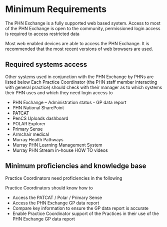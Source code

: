 # Minimum Requirements

The PHN Exchange is a fully supported web based system.
Access to most of the PHN Exchange is open to the community, permissioned login access is required to access restricted data 

Most web enabled devices are able to access the PHN Exchange. It is recommended that the most recent versions of web browsers are used.

## Required systems access 

Other systems used in conjunction with the PHN Exchange by PHNs are listed below
Each Practice Coordinator (the PHN staff member interacting with general practice) should check with their manager as to which systems their PHN uses and which they need login access to

- PHN Exchange – Administration status - GP data report
- PHN National SharePoint 
- PATCAT
- PenCS Uploads dashboard
- POLAR Explorer
- Primary Sense
- Armchair medical
- Murray Health Pathways 
- Murray PHN Learning Management System
- Murray PHN Stream in-house HOW TO videos

## Minimum proficiencies and knowledge base

Practice Coordinators need proficiencies in the following

Practice Coordinators should know how to 
- Access the PATCAT / Polar / Primary Sense
- Access the PHN Exchange GP data report
- Compare key information to ensure the GP data report is accurate
- Enable Practice Coordinator support of the Practices in their use of the PHN Exchange GP data report
 

